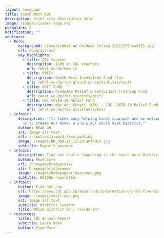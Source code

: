 ```yaml
---
layout: homepage
title: South West CDC
description: Brief site description here
image: /images/isomer-logo.svg
permalink: /
notification: ""
sections:
  - hero:
      background: /images/What We Do/News In/img-20211222-wa0015.jpg
      url: /contact-us/
      key_highlights:
        - title: CDC Voucher
          description: $100 in CDC Vouchers
          url: /what-we-do/new-in
        - title: SWIF+
          description: South West Innovation Fund Plus
          url: /what-we-do/for-ground-up-initiatives/swift
        - title: GRIT FUND
          description: Graduate Relief & Individual Training Fund
          url: /what-we-do/for-students/grit/
        - title: CDC COVID-19 Relief Fund
          description: Nee Ann Kongsi (NAK) - CDC COVID-19 Relief Fund
          url: /what-we-do/for-assistance/kms/
  - infopic:
      description: '"It takes many helping hands approach and we welcome you to join
        us to create our home, a G.R.E.A.T South West District."'
      button: READ ON
      alt: Image alt text
      url: /about-us/a-word-from-yenling
      image: /images/KK_050118_12520(3k)edit.jpg
      subtitle: Mayor's message
  - infopic:
      description: Find out what's happening in the South West District now!
      button: Read more
      url: /homepagebridgecover
      alt: homepagebridgecover
      image: /images/homepagebridgecover.png
      subtitle: BRIDGE newsletter
  - infopic:
      button: Find Out now
      url: https://www.cdc.gov.sg/about-cdc/information-on-the-five-districts
      image: /images/small-map.png
      alt: Image alt text
      subtitle: district locator
      title: Which District do I reside in?
  - resources:
      title: CDC Annual Report
      subtitle: Learn more
      button: View More
---
```

